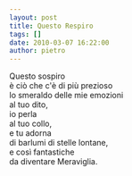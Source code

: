 ```yaml
---
layout: post
title: Questo Respiro
tags: []
date: 2010-03-07 16:22:00
author: pietro
---
```

Questo sospiro<br/>è ciò che c'è di più prezioso<br/>lo smeraldo delle mie emozioni<br/>al tuo dito,<br/>io perla<br/>al tuo collo,<br/>e tu adorna<br/>di barlumi di stelle lontane,<br/>e così fantastiche<br/>da diventare Meraviglia.
